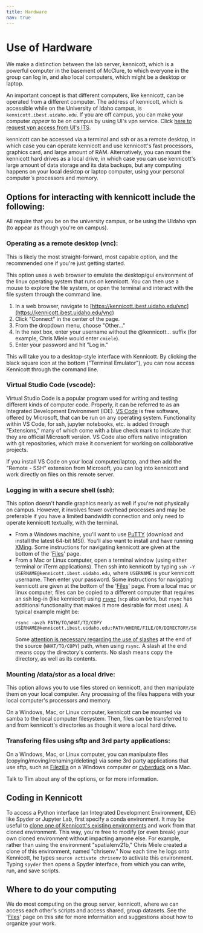```yaml
---
title: Hardware
nav: true
---
```


# Use of Hardware
We make a distinction between the lab server, kennicott, which is a powerful computer in the basement of McClure, to which everyone in the group can log in, and also local computers, which might be a desktop or laptop.

An important concept is that different computers, like kennicott, can be operated from a different computer.    The address of kennicott, which is accessible while on the University of Idaho campus, is `kennicott.ibest.uidaho.edu`.  If you are off campus, you can make your computer *appear* to be on campus by using UI's vpn service.  Click [here to request vpn access from UI's ITS](https://support.uidaho.edu/TDClient/40/Portal/Requests/ServiceDet?ID=599).

kennicott can be accessed via a terminal and ssh or as a remote desktop, in which case you can operate kennicott and use kennicott's fast processors, graphics card, and large amount of RAM.  Alternatively, you can mount the kennicott hard drives as a local drive, in which case you can use kennicott's large amount of data storage and its data backups, but any computing happens on your local desktop or laptop computer, using your personal computer's processors and memory.


## Options for interacting with kennicott include the following:  
All require that you be on the university campus, or be using the UIdaho vpn (to appear as though you're on campus).

### Operating as a remote desktop (vnc):
This is likely the most straight-forward, most capable option, and the recommended one if you're just getting started.

This option uses a web browser to emulate the desktop/gui environment of the linux operating system that runs on kennicott.  You can then use a mouse to explore the file system, or open the terminal and interact with the file system through the command line.
1. In a web browser, navigate to [https://kennicott.ibest.uidaho.edu/vnc](https://kennicott.ibest.uidaho.edu/vnc)
2. Click "Connect" in the center of the page. 
3. From the dropdown menu, choose "Other..."
4. In the next box, enter your username without the @kennicott... suffix (for example, Chris Miele would enter `cmiele`).
5. Enter your password and hit "Log in." 

This will take you to a desktop-style interface with Kennicott. By clicking the black square icon at the bottom ("Terminal Emulator"), you can now access Kennicott through the command line. 

### Virtual Studio Code (vscode):
Virtual Studio Code is a popular program used for writing and testing different kinds of computer code.  Properly, it can be referred to as an Integrated Development Environment (IDE).  [VS Code](https://code.visualstudio.com/) is free software, offered by Microsoft, that can be run on any operating system.  Functionality within VS Code, for ssh, jupyter notebooks, etc. is added through "Extensions," many of which come with a blue check mark to indicate that they are official Microsoft version.  VS Code also offers native integration with git repositories, which make it convenient for working on collaborative projects.

If you install VS Code on your local computer/laptop, and then add the "Remote - SSH" extension from Microsoft, you can log into kennicott and work directly on files on this remote server.

### Logging in with a secure shell (ssh):
This option doesn't handle graphics nearly as well if you're not physically on campus.  However, it involves fewer overhead processes and may be preferable if you have a limited bandwidth connection and only need to operate kennicott textually, with the terminal.

* From a Windows machine, you'll want to use [PuTTY](https://www.chiark.greenend.org.uk/~sgtatham/putty/latest.html) (download and install the latest 64-bit MSI).  You'll also want to install and have running [XMing](https://sourceforge.net/projects/xming/).  Some instructions for navigating kennicott are given at the bottom of the '[Files](https://tbartholomaus.github.io/uiglaciology/2-files/)' page.
* From a Mac or Linux computer, open a terminal window (using either terminal or iTerm applications).  Then ssh into kennicott by typing `ssh -Y USERNAME@kennicott.ibest.uidaho.edu`, where `USERNAME` is your kennicott username.  Then enter your password.  Some instructions for navigating kennicott are given at the bottom of the '[Files](https://tbartholomaus.github.io/uiglaciology/2-files/)' page.  From a local mac or linux computer, files can be copied to a different computer that requires an ssh log-in (like kennicott) using [`rsync`](https://www.google.com/search?q=rsync+examples) (`scp` also works, but `rsync` has additional functionality that makes it more desirable for most uses).  A typical example might be:
   ```
   rsync -avzh PATH/TO/WHAT/TO/COPY USERNAME@kennicott.ibest.uidaho.edu:PATH/WHERE/FILE/OR/DIRECTORY/SHOULD/BE/COPIED/
   ```
   Some [attention is necessary regarding the use of slashes](http://qdosmsq.dunbar-it.co.uk/blog/2013/02/rsync-to-slash-or-not-to-slash/) at the end of the source (`WHAT/TO/COPY`) path, when using `rsync`. A slash at the end means copy the directory's contents.  No slash means copy the directory, as well as its contents.

### Mounting /data/stor as a local drive:
This option allows you to use files stored on kennicott, and then manipulate them on your local computer.  Any processing of the files happens with your local computer's processors and memory.

On a Windows, Mac, or Linux computer, kennicott can be mounted via samba to the local computer filesystem.  Then, files can be transferred to and from kennicott's directories as though it were a local hard drive. 

### Transfering files using sftp and 3rd party applications:
On a Windows, Mac, or Linux computer, you can manipulate files (copying/moving/renaming/deleting) via some 3rd party applications that use sftp, such as [Filezilla](https://filezilla-project.org/) on a Windows computer or [cyberduck](https://cyberduck.io/) on a Mac.

Talk to Tim about any of the options, or for more information.





## Coding in Kennicott

To access a Python interface (an Integrated Development Environment, IDE) like Spyder or Jupyter Lab, first specify a conda environment. It may be useful to [clone one of Kennicott's existing environments](https://conda.io/projects/conda/en/latest/user-guide/tasks/manage-environments.html#cloning-an-environment) and work from that cloned environment. This way, you're free to modify (or even break) your own cloned environment without impacting anyone else. For example, rather than using the environment "spatialenv21b," Chris Miele created a clone of this environment, named "chrisenv." Now each time he logs onto Kennicott, he types `source activate chrisenv` to activate this environment. Typing `spyder` then opens a Spyder interface, from which you can write, run, and save scripts. 



## Where to do your computing
We do most computing on the group server, kennicott, where we can access each other's scripts and access shared, group datasets.  See  the '[Files](https://tbartholomaus.github.io/uiglaciology/2-files/)' page on this site for more information and suggestions about how to organize your work.

